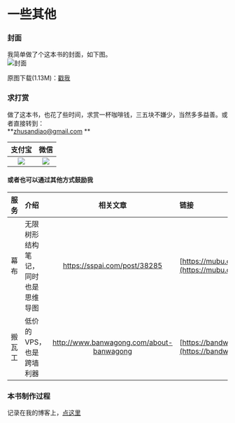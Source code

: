 # 一些其他

### 封面

我简单做了个这本书的封面，如下图。  
![封面](http://img3.doubanio.com/view/status/median/public/11a31a03c2402db.jpg)

原图下载\(1.13M\)：[戳我](http://7fva1q.com1.z0.glb.clouddn.com/cover.jpg)

### 求打赏

做了这本书，也花了些时间，求赏一杯咖啡钱，三五块不嫌少，当然多多益善。或者直接转到：  
**zhusandiao@gmail.com **

| 支付宝 | 微信 |
| :---: | :---: |
| ![](/assets/hh.jpg) | ![](/assets/ww.jpg) |

#### 或者也可以通过其他方式鼓励我

| 服务 | 介绍 | 相关文章 | 链接 |
| :--- | :--- | :---: | :--- |
| 幕布 | 无限树形结构笔记，同时也是思维导图 | https://sspai.com/post/38285 | [https://mubu.com/inv/12775](https://mubu.com/inv/12775) |
| 搬瓦工 | 低价的VPS，也是跨墙利器 | http://www.banwagong.com/about-banwagong | [https://bandwagonhost.com//aff.php?.aff=14620](https://bandwagonhost.com//aff.php?.aff=14620) |

### 

### 本书制作过程

记录在我的博客上，[点这里](http://zhusandiao.com/2016/02/25/Gitbook/#more)

